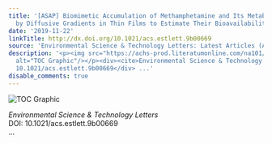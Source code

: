 ```yaml
---
title: '[ASAP] Biomimetic Accumulation of Methamphetamine and Its Metabolite Amphetamine
  by Diffusive Gradients in Thin Films to Estimate Their Bioavailability in Zebrafish'
date: '2019-11-22'
linkTitle: http://dx.doi.org/10.1021/acs.estlett.9b00669
source: 'Environmental Science & Technology Letters: Latest Articles (ACS Publications)'
description: '<p><img src="https://achs-prod.literatumonline.com/na101/home/literatum/publisher/achs/journals/content/estlcu/0/estlcu.ahead-of-print/acs.estlett.9b00669/20191122/images/medium/ez9b00669_0003.gif"
  alt="TOC Graphic"/></p><div><cite>Environmental Science & Technology Letters</cite></div><div>DOI:
  10.1021/acs.estlett.9b00669</div> ...'
disable_comments: true
---
```

<p><img src="https://achs-prod.literatumonline.com/na101/home/literatum/publisher/achs/journals/content/estlcu/0/estlcu.ahead-of-print/acs.estlett.9b00669/20191122/images/medium/ez9b00669_0003.gif" alt="TOC Graphic"/></p><div><cite>Environmental Science & Technology Letters</cite></div><div>DOI: 10.1021/acs.estlett.9b00669</div> ...